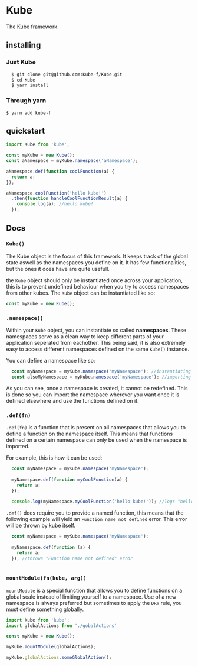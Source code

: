 # Kube

The Kube framework.

## installing

### Just Kube
```bash
  $ git clone git@github.com:Kube-f/Kube.git
  $ cd Kube
  $ yarn install
```

### Through yarn

`$ yarn add kube-f`

## quickstart

```js
import Kube from 'kube';

const myKube = new Kube();
const aNamespace = myKube.namespace('aNamespace');

aNamespace.def(function coolFunction(a) {
  return a;
});

aNamespace.coolFunction('hello kube!')
  .then(function handleCoolFunctionResult(a) {
    console.log(a); //hello kube!
  });
```

## Docs

### `Kube()`

The Kube object is the focus of this framework. It keeps track of the global state aswell as
the namespaces you define on it. It has few functionalities, but the ones it does have are
quite usefull.

the `Kube` object should only be instantiated once across your application, this is to prevent
undefined behaviour when you try to access namespaces from other kubes. The `Kube` object
can be instantiated like so:

```js
const myKube = new Kube();
```

### `.namespace()`

Within your `Kube` object, you can instantiate so called **namespaces**. These namespaces serve
as a clean way to keep different parts of your application seperated from eachother. This being said,
it is also extremely easy to access different namespaces defined on the same `Kube()` instance.

You can define a namespace like so:

```js
  const myNamespace = myKube.namespace('myNamespace'); //instantiating the namespace
  const alsoMyNamespace = myKube.namespace('myNamespace'); //importing the namespace
```

As you can see, once a namespace is created, it cannot be redefined. This is done
so you can import the namespace wherever you want once it is defined elsewhere and use
the functions defined on it.

### `.def(fn)`

`.def(fn)` is a function that is present on all namespaces that allows you to define
a function on the namespace itself. This means that functions defined on a certain
namespace can only be used when the namespace is imported.

For example, this is how it can be used:

```js
  const myNamespace = myKube.namespace('myNamespace');
  
  myNamespace.def(function myCoolFunction(a) {
    return a;
  });
  
  console.log(myNamespace.myCoolFunction('hello kube!')); //logs "hello kube!"
```

`.def()` does require you to provide a named function, this means that the following example
will yield an `Function name not defined` error. This error will be thrown by kube itself.


```js
  const myNamespace = myKube.namespace('myNamespace');
  
  myNamespace.def(function (a) {
    return a;
  }); //throws "Function name not defined" error
  
```

### `mountModule(fn(kube, arg))` 

`mountModule` is a special function that allows you to define functions on a global scale instead of limiting yourself to a namespace. Use of a new namespace is always preferred but sometimes to apply the `DRY` rule, you must define something globally.

```js
import kube from 'kube';
import globalActions from './gobalActions'

const myKube = new Kube();

myKube.mountModule(globalActions);

myKube.globalActions.someGlobalAction();

```


